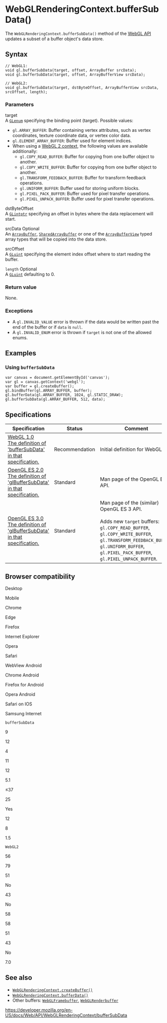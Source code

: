 WebGLRenderingContext.bufferSubData()
=====================================

The `WebGLRenderingContext.bufferSubData()` method of the [WebGL API](../webgl_api) updates a subset of a buffer object's data store.

Syntax
------

    // WebGL1:
    void gl.bufferSubData(target, offset, ArrayBuffer srcData);
    void gl.bufferSubData(target, offset, ArrayBufferView srcData);

    // WebGL2:
    void gl.bufferSubData(target, dstByteOffset, ArrayBufferView srcData, srcOffset, length);

### Parameters

target  
A [`GLenum`](../webgl_api/types) specifying the binding point (target). Possible values:

-   `gl.ARRAY_BUFFER`: Buffer containing vertex attributes, such as vertex coordinates, texture coordinate data, or vertex color data.
-   `gl.ELEMENT_ARRAY_BUFFER`: Buffer used for element indices.
-   When using a [WebGL 2 context](../webgl2renderingcontext), the following values are available additionally:
    -   `gl.COPY_READ_BUFFER`: Buffer for copying from one buffer object to another.
    -   `gl.COPY_WRITE_BUFFER`: Buffer for copying from one buffer object to another.
    -   `gl.TRANSFORM_FEEDBACK_BUFFER`: Buffer for transform feedback operations.
    -   `gl.UNIFORM_BUFFER`: Buffer used for storing uniform blocks.
    -   `gl.PIXEL_PACK_BUFFER`: Buffer used for pixel transfer operations.
    -   `gl.PIXEL_UNPACK_BUFFER`: Buffer used for pixel transfer operations.

dstByteOffset  
A [`GLintptr`](../webgl_api/types) specifying an offset in bytes where the data replacement will start.

srcData <span class="badge inline optional">Optional</span>   
An [`ArrayBuffer`](https://developer.mozilla.org/en-US/docs/Web/JavaScript/Reference/Global_Objects/ArrayBuffer), [`SharedArrayBuffer`](https://developer.mozilla.org/en-US/docs/Web/JavaScript/Reference/Global_Objects/SharedArrayBuffer) or one of the [`ArrayBufferView`](../arraybufferview) typed array types that will be copied into the data store.

srcOffset  
A [`GLuint`](../webgl_api/types) specifying the element index offset where to start reading the buffer.

 `length` <span class="badge inline optional">Optional</span>   
A [`GLuint`](../webgl_api/types) defaulting to 0.

### Return value

None.

### Exceptions

-   A `gl.INVALID_VALUE` error is thrown if the data would be written past the end of the buffer or if `data` is `null`.
-   A `gl.INVALID_ENUM` error is thrown if `target` is not one of the allowed enums.

Examples
--------

### Using `bufferSubData`

    var canvas = document.getElementById('canvas');
    var gl = canvas.getContext('webgl');
    var buffer = gl.createBuffer();
    gl.bindBuffer(gl.ARRAY_BUFFER, buffer);
    gl.bufferData(gl.ARRAY_BUFFER, 1024, gl.STATIC_DRAW);
    gl.bufferSubData(gl.ARRAY_BUFFER, 512, data);

Specifications
--------------

<table><thead><tr class="header"><th>Specification</th><th>Status</th><th>Comment</th></tr></thead><tbody><tr class="odd"><td><a href="https://www.khronos.org/registry/webgl/specs/latest/1.0/#5.14.5">WebGL 1.0<br />
<span class="small">The definition of 'bufferSubData' in that specification.</span></a></td><td><span class="spec-rec">Recommendation</span></td><td>Initial definition for WebGL.</td></tr><tr class="even"><td><a href="https://www.khronos.org/opengles/sdk/docs/man/xhtml/glBufferSubData.xml">OpenGL ES 2.0<br />
<span class="small">The definition of 'glBufferSubData' in that specification.</span></a></td><td><span class="spec-standard">Standard</span></td><td>Man page of the OpenGL ES 2 API.</td></tr><tr class="odd"><td><a href="https://www.khronos.org/opengles/sdk/docs/man3/html/glBufferSubData.xhtml">OpenGL ES 3.0<br />
<span class="small">The definition of 'glBufferSubData' in that specification.</span></a></td><td><span class="spec-standard">Standard</span></td><td>Man page of the (similar) OpenGL ES 3 API.<br />
<br />
Adds new <code>target</code> buffers:<br />
<code>gl.COPY_READ_BUFFER</code>,<br />
<code>gl.COPY_WRITE_BUFFER</code>,<br />
<code>gl.TRANSFORM_FEEDBACK_BUFFER</code>,<br />
<code>gl.UNIFORM_BUFFER</code>,<br />
<code>gl.PIXEL_PACK_BUFFER</code>,<br />
<code>gl.PIXEL_UNPACK_BUFFER</code>.</td></tr></tbody></table>

Browser compatibility
---------------------

Desktop

Mobile

Chrome

Edge

Firefox

Internet Explorer

Opera

Safari

WebView Android

Chrome Android

Firefox for Android

Opera Android

Safari on IOS

Samsung Internet

`bufferSubData`

9

12

4

11

12

5.1

≤37

25

Yes

12

8

1.5

`WebGL2`

56

79

51

No

43

No

58

58

51

43

No

7.0

See also
--------

-   [`WebGLRenderingContext.createBuffer()`](createbuffer)
-   [`WebGLRenderingContext.bufferData()`](bufferdata)
-   Other buffers: [`WebGLFramebuffer`](../webglframebuffer), [`WebGLRenderbuffer`](../webglrenderbuffer)

<a href="https://developer.mozilla.org/en-US/docs/Web/API/WebGLRenderingContext/bufferSubData" class="_attribution-link">https://developer.mozilla.org/en-US/docs/Web/API/WebGLRenderingContext/bufferSubData</a>
